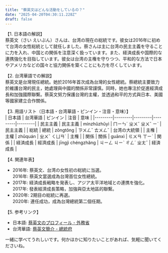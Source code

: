 ```yaml
---
title: "蔡英文はどんな活動をしているの？"
date: "2025-04-20T04:30:11.228Z"
draft: false
---
```


【1. 日本語の解説】  
蔡英文（さい えいぶん）さんは、台湾の現在の総統です。彼女は2016年に初めて台湾の女性総統として就任しました。蔡さんは主に台湾の民主主義を守ることに力を入れ、中国との関係を注意深く扱っています。また、経済成長や国際的な連携強化を目指しています。彼女は台湾の主権を守りつつ、平和的な方法で日本やアメリカなどの国々と協力関係を築くことにも力を尽くしています。

【2. 台湾華語での解説】  
蔡英文是台灣現任總統。她於2016年首次成為台灣的女性總統。蔡總統主要致力於維護台灣的民主，她處理與中國的關係非常謹慎。同時，她也專注於促進經濟成長和加強國際聯繫。蔡英文努力保護台灣的主權，並透過和平的方式與日本、美國等國家建立合作關係。

【3. 用語リスト（日本語・台湾華語・ピンイン・注音・意味）】  
| 日本語 | 台湾華語 | ピンイン | 注音 | 意味 |
|---------|---------|---------|---------|---------|
| 民主主義 | 民主主義 | mínzhǔzhǔyì | ㄇㄧㄣˊ ㄓㄨˇ ㄓㄨˇ ㄧˋ | 民主主義 |
| 総統 | 總統 | zǒngtǒng | ㄗㄨㄥˇ ㄊㄨㄥˇ | 台湾の大統領 |
| 主権 | 主權 | zhǔquán | ㄓㄨˇ ㄑㄩㄢˊ | 主権 |
| 関係 | 關係 | guānxì | ㄍㄨㄢ ㄒㄧˋ | 関係 |
| 経済成長 | 經濟成長 | jīngjì chéngzhǎng | ㄐㄧㄥ ㄐㄧˋ ㄔㄥˊ ㄓㄤˇ | 経済成長 |

【4. 関連年表】  
- 2016年: 蔡英文、台湾の女性初の総統に当選。  
  2016年: 蔡英文當選成為台灣首位女性總統。
- 2017年: 経済成長戦略を発表し、アジア太平洋地域との連携を強化。  
  2017年: 發表經濟成長策略，加強與亞太地區的聯繫。
- 2020年: 2期目の総統に再選。  
  2020年: 連任成功，成為台灣總統第二個任期。

【5. 参考リンク】  
- 日本語: [蔡英文のプロフィール - 外務省](https://www.mofa.go.jp/mofaj/area/taiwan/profile.html)  
- 台湾華語: [蔡英文簡介 - 總統府](https://www.president.gov.tw/Page/40)

一緒に学べてうれしいです。何かほかに知りたいことがあれば、気軽に聞いてくださいね。
